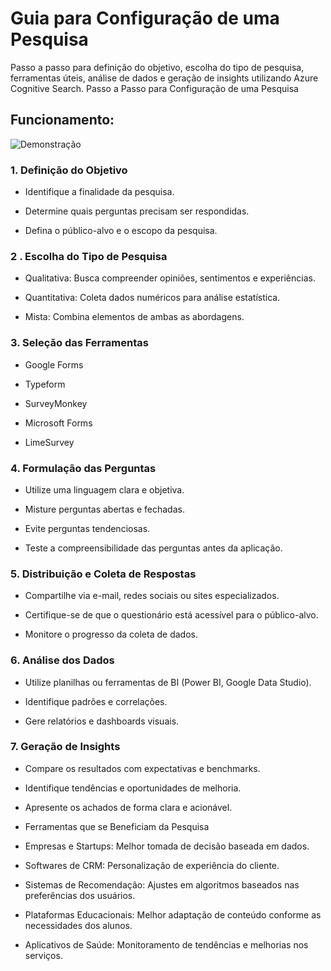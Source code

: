 # Guia para Configuração de uma Pesquisa
Passo a passo para definição do objetivo, escolha do tipo de pesquisa, ferramentas úteis, análise de dados e geração de insights utilizando Azure Cognitive Search.
Passo a Passo para Configuração de uma Pesquisa

## Funcionamento:
![Demonstração](https://learn.microsoft.com/pt-br/azure/search/media/search-what-is-azure-search/azure-search.svg)

### 1. Definição do Objetivo

- Identifique a finalidade da pesquisa.

- Determine quais perguntas precisam ser respondidas.

- Defina o público-alvo e o escopo da pesquisa.

### 2 . Escolha do Tipo de Pesquisa

- Qualitativa: Busca compreender opiniões, sentimentos e experiências.

- Quantitativa: Coleta dados numéricos para análise estatística.

- Mista: Combina elementos de ambas as abordagens.

### 3. Seleção das Ferramentas

- Google Forms

- Typeform

- SurveyMonkey

- Microsoft Forms

- LimeSurvey

### 4. Formulação das Perguntas

- Utilize uma linguagem clara e objetiva.

- Misture perguntas abertas e fechadas.

- Evite perguntas tendenciosas.

- Teste a compreensibilidade das perguntas antes da aplicação.

### 5. Distribuição e Coleta de Respostas

- Compartilhe via e-mail, redes sociais ou sites especializados.

- Certifique-se de que o questionário está acessível para o público-alvo.

- Monitore o progresso da coleta de dados.

### 6. Análise dos Dados

- Utilize planilhas ou ferramentas de BI (Power BI, Google Data Studio).

- Identifique padrões e correlações.

- Gere relatórios e dashboards visuais.

### 7. Geração de Insights

- Compare os resultados com expectativas e benchmarks.

- Identifique tendências e oportunidades de melhoria.

- Apresente os achados de forma clara e acionável.

- Ferramentas que se Beneficiam da Pesquisa

- Empresas e Startups: Melhor tomada de decisão baseada em dados.

- Softwares de CRM: Personalização de experiência do cliente.

- Sistemas de Recomendação: Ajustes em algoritmos baseados nas preferências dos usuários.

- Plataformas Educacionais: Melhor adaptação de conteúdo conforme as necessidades dos alunos.

- Aplicativos de Saúde: Monitoramento de tendências e melhorias nos serviços.
